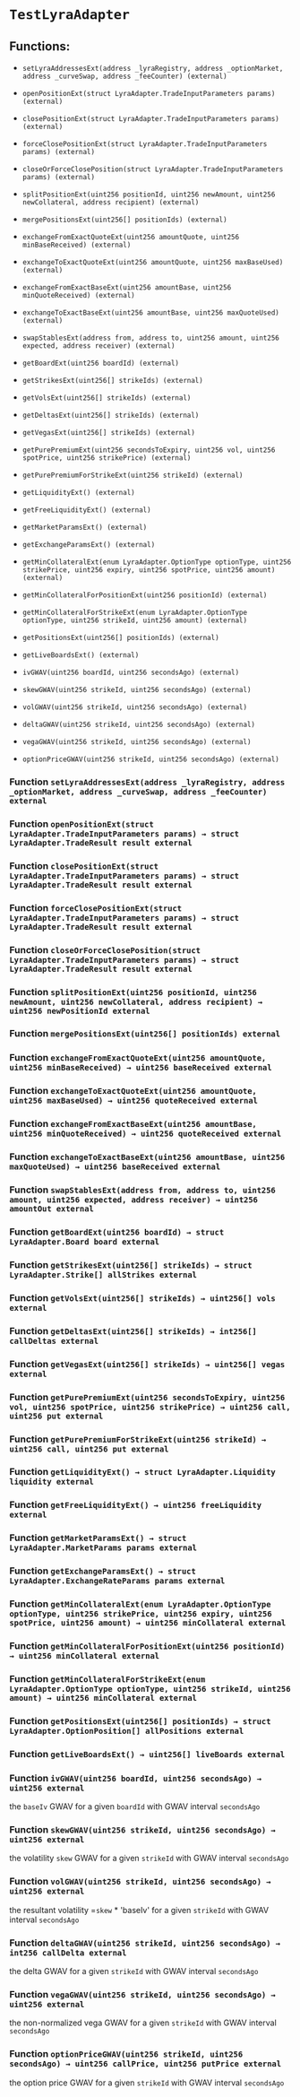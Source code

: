 # `TestLyraAdapter`

## Functions:

- `setLyraAddressesExt(address _lyraRegistry, address _optionMarket, address _curveSwap, address _feeCounter) (external)`

- `openPositionExt(struct LyraAdapter.TradeInputParameters params) (external)`

- `closePositionExt(struct LyraAdapter.TradeInputParameters params) (external)`

- `forceClosePositionExt(struct LyraAdapter.TradeInputParameters params) (external)`

- `closeOrForceClosePosition(struct LyraAdapter.TradeInputParameters params) (external)`

- `splitPositionExt(uint256 positionId, uint256 newAmount, uint256 newCollateral, address recipient) (external)`

- `mergePositionsExt(uint256[] positionIds) (external)`

- `exchangeFromExactQuoteExt(uint256 amountQuote, uint256 minBaseReceived) (external)`

- `exchangeToExactQuoteExt(uint256 amountQuote, uint256 maxBaseUsed) (external)`

- `exchangeFromExactBaseExt(uint256 amountBase, uint256 minQuoteReceived) (external)`

- `exchangeToExactBaseExt(uint256 amountBase, uint256 maxQuoteUsed) (external)`

- `swapStablesExt(address from, address to, uint256 amount, uint256 expected, address receiver) (external)`

- `getBoardExt(uint256 boardId) (external)`

- `getStrikesExt(uint256[] strikeIds) (external)`

- `getVolsExt(uint256[] strikeIds) (external)`

- `getDeltasExt(uint256[] strikeIds) (external)`

- `getVegasExt(uint256[] strikeIds) (external)`

- `getPurePremiumExt(uint256 secondsToExpiry, uint256 vol, uint256 spotPrice, uint256 strikePrice) (external)`

- `getPurePremiumForStrikeExt(uint256 strikeId) (external)`

- `getLiquidityExt() (external)`

- `getFreeLiquidityExt() (external)`

- `getMarketParamsExt() (external)`

- `getExchangeParamsExt() (external)`

- `getMinCollateralExt(enum LyraAdapter.OptionType optionType, uint256 strikePrice, uint256 expiry, uint256 spotPrice, uint256 amount) (external)`

- `getMinCollateralForPositionExt(uint256 positionId) (external)`

- `getMinCollateralForStrikeExt(enum LyraAdapter.OptionType optionType, uint256 strikeId, uint256 amount) (external)`

- `getPositionsExt(uint256[] positionIds) (external)`

- `getLiveBoardsExt() (external)`

- `ivGWAV(uint256 boardId, uint256 secondsAgo) (external)`

- `skewGWAV(uint256 strikeId, uint256 secondsAgo) (external)`

- `volGWAV(uint256 strikeId, uint256 secondsAgo) (external)`

- `deltaGWAV(uint256 strikeId, uint256 secondsAgo) (external)`

- `vegaGWAV(uint256 strikeId, uint256 secondsAgo) (external)`

- `optionPriceGWAV(uint256 strikeId, uint256 secondsAgo) (external)`

### Function `setLyraAddressesExt(address _lyraRegistry, address _optionMarket, address _curveSwap, address _feeCounter) external`

### Function `openPositionExt(struct LyraAdapter.TradeInputParameters params) → struct LyraAdapter.TradeResult result external`

### Function `closePositionExt(struct LyraAdapter.TradeInputParameters params) → struct LyraAdapter.TradeResult result external`

### Function `forceClosePositionExt(struct LyraAdapter.TradeInputParameters params) → struct LyraAdapter.TradeResult result external`

### Function `closeOrForceClosePosition(struct LyraAdapter.TradeInputParameters params) → struct LyraAdapter.TradeResult result external`

### Function `splitPositionExt(uint256 positionId, uint256 newAmount, uint256 newCollateral, address recipient) → uint256 newPositionId external`

### Function `mergePositionsExt(uint256[] positionIds) external`

### Function `exchangeFromExactQuoteExt(uint256 amountQuote, uint256 minBaseReceived) → uint256 baseReceived external`

### Function `exchangeToExactQuoteExt(uint256 amountQuote, uint256 maxBaseUsed) → uint256 quoteReceived external`

### Function `exchangeFromExactBaseExt(uint256 amountBase, uint256 minQuoteReceived) → uint256 quoteReceived external`

### Function `exchangeToExactBaseExt(uint256 amountBase, uint256 maxQuoteUsed) → uint256 baseReceived external`

### Function `swapStablesExt(address from, address to, uint256 amount, uint256 expected, address receiver) → uint256 amountOut external`

### Function `getBoardExt(uint256 boardId) → struct LyraAdapter.Board board external`

### Function `getStrikesExt(uint256[] strikeIds) → struct LyraAdapter.Strike[] allStrikes external`

### Function `getVolsExt(uint256[] strikeIds) → uint256[] vols external`

### Function `getDeltasExt(uint256[] strikeIds) → int256[] callDeltas external`

### Function `getVegasExt(uint256[] strikeIds) → uint256[] vegas external`

### Function `getPurePremiumExt(uint256 secondsToExpiry, uint256 vol, uint256 spotPrice, uint256 strikePrice) → uint256 call, uint256 put external`

### Function `getPurePremiumForStrikeExt(uint256 strikeId) → uint256 call, uint256 put external`

### Function `getLiquidityExt() → struct LyraAdapter.Liquidity liquidity external`

### Function `getFreeLiquidityExt() → uint256 freeLiquidity external`

### Function `getMarketParamsExt() → struct LyraAdapter.MarketParams params external`

### Function `getExchangeParamsExt() → struct LyraAdapter.ExchangeRateParams params external`

### Function `getMinCollateralExt(enum LyraAdapter.OptionType optionType, uint256 strikePrice, uint256 expiry, uint256 spotPrice, uint256 amount) → uint256 minCollateral external`

### Function `getMinCollateralForPositionExt(uint256 positionId) → uint256 minCollateral external`

### Function `getMinCollateralForStrikeExt(enum LyraAdapter.OptionType optionType, uint256 strikeId, uint256 amount) → uint256 minCollateral external`

### Function `getPositionsExt(uint256[] positionIds) → struct LyraAdapter.OptionPosition[] allPositions external`

### Function `getLiveBoardsExt() → uint256[] liveBoards external`

### Function `ivGWAV(uint256 boardId, uint256 secondsAgo) → uint256 external`

the `baseIv` GWAV for a given `boardId` with GWAV interval `secondsAgo`

### Function `skewGWAV(uint256 strikeId, uint256 secondsAgo) → uint256 external`

the volatility `skew` GWAV for a given `strikeId` with GWAV interval `secondsAgo`

### Function `volGWAV(uint256 strikeId, uint256 secondsAgo) → uint256 external`

the resultant volatility =`skew` * 'baseIv' for a given `strikeId` with GWAV interval `secondsAgo`

### Function `deltaGWAV(uint256 strikeId, uint256 secondsAgo) → int256 callDelta external`

the delta GWAV for a given `strikeId` with GWAV interval `secondsAgo`

### Function `vegaGWAV(uint256 strikeId, uint256 secondsAgo) → uint256 external`

the non-normalized vega GWAV for a given `strikeId` with GWAV interval `secondsAgo`

### Function `optionPriceGWAV(uint256 strikeId, uint256 secondsAgo) → uint256 callPrice, uint256 putPrice external`

the option price GWAV for a given `strikeId` with GWAV interval `secondsAgo`
